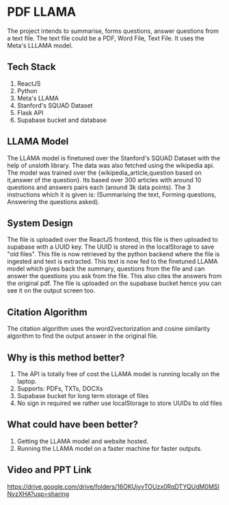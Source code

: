 # PDF LLAMA
The project intends to summarise, forms questions, answer questions from a text file. The text file could be a PDF, Word File, Text File. It uses the Meta's LLLAMA model.

## Tech Stack
1) ReactJS
2) Python
3) Meta's LLAMA
4) Stanford's SQUAD Dataset
5) Flask API
6) Supabase bucket and database

## LLAMA Model
The LLAMA model is finetuned over the Stanford's SQUAD Dataset with the help of unsloth library. The data was also fetched using the wikipedia api. The model was trained over the {wikipedia_article,question based on it,answer of the question}. Its based over 300 articles with around 10 questions and answers pairs each (around 3k data points). The 3 instructions which it is given is: (Summarising the text, Forming questions, Answering the questions asked).

## System Design
The file is uploaded over the ReactJS frontend, this file is then uploaded to supabase with a UUID key. The UUID is stored in the localStorage to save "old files". This file is now retrieved by the python backend where the file is ingested and text is extracted. This text is now fed to the finetuned LLAMA model which gives back the summary, questions from the file and can answer the questions you ask from the file. This also cites the answers from the original pdf. The file is uploaded on the supabase bucket hence you can see it on the output screen too.

## Citation Algorithm
The citation algorithm uses the word2vectorization and cosine similarity algorithm to find the output answer in the original file.

## Why is this method better?
1) The API is totally free of cost the LLAMA model is running locally on the laptop.
2) Supports: PDFs, TXTs, DOCXs
3) Supabase bucket for long term storage of files
4) No sign in required we rather use localStorage to store UUIDs to old files

## What could have been better?
1) Getting the LLAMA model and website hosted.
2) Running the LLAMA model on a faster machine for faster outputs.

## Video and PPT Link
https://drive.google.com/drive/folders/16OKUjyvTOUzx0RqDTYQUdM0MSINyzXHA?usp=sharing
